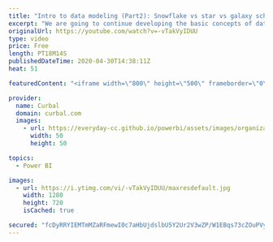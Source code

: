 ```yaml
---
title: "Intro to data modeling (Part2): Snowflake vs star vs galaxy schemes in Power BI"
excerpt: "We are going to continue developing the basic concepts of data modeling in Power BI, this time talking about different data models: snowflake vs star vs galaxy.  Part 1 of data modeling you will find it here: https://www.youtube.com/watch?v=V2mA40Z-R30  Here you can download all the pbix files: https://curbal.com/donwload-center"
originalUrl: https://youtube.com/watch?v=-vTakVyIDUU
type: video
price: Free
length: PT18M14S
publishedDateTime: 2020-04-30T14:38:11Z
heat: 51

featuredContent: "<iframe width=\"800\" height=\"500\" frameborder=\"0\" src=\"https://www.youtube.com/embed/-vTakVyIDUU\" allow=\"accelerometer; autoplay; encrypted-media; gyroscope; picture-in-picture\" allowfullscreen></iframe>"

provider:
  name: Curbal
  domain: curbal.com
  images:
    - url: https://everyday-cc.github.io/powerbi/assets/images/organizations/curbal.com-50x50.jpg
      width: 50
      height: 50

topics:
  - Power BI

images:
  - url: https://i.ytimg.com/vi/-vTakVyIDUU/maxresdefault.jpg
    width: 1280
    height: 720
    isCached: true

secured: "fcDyRRYIEMTmMZaRFmewI0c7aHbUjdslbU5Y2Ur2V3wZP/W1EBqs73cZOuPVy7WFaZIpZPr8503QPTRRQ7U9HrMUgNPFWUfFG7zAjijfDRCmyGWhHy+DqZey7chTnKwMgWw74Bd1BOthPWbRu/pEzVlrNSJa5agN2tV0krVbNfp9m8hobem71aKYKwkgcoigRD2SY2eWqp/zsgb3DbJ3JeWZ3WNQOTTCZA9N5djIIPehZC9iYmB7kubs4eeZ+wOZwV1mKVFmuJ8CxSqw+gVjFWimGh8mcZZ1HgAVGNvLqug8UfTCn/9ZcQL5zkrM1OhqSjz3JFLaf0jfjIqdyy7PpbY/WGd2/LxJUUWMEr+nWLBFb3EubrGZHl6D7ExsyJToYwoYM3j3CRe0Jimng3xlstv6qGLxl6bIaiQpTBSnHZo=;EfcimsSCQNuGlNViOthN0w=="
---
```


